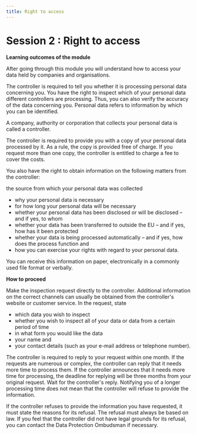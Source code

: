 ```yaml
---
title: Right to access
---
```

# Session 2 : Right to access

**Learning outcomes of the module**

After going through this module you will understand how to access your data held by companies and organisations.

The controller is required to tell you whether it is processing personal data concerning you.
You have the right to inspect which of your personal data different controllers are processing.  Thus, you can also verify the accuracy of the data concerning you.
Personal data refers to information by which you can be identified.

A company, authority or corporation that collects your personal data is called a controller.

The controller is required to provide you with a copy of your personal data processed by it. As a rule, the copy is provided free of charge. If you request more than one copy, the controller is entitled to charge a fee to cover the costs.

You also have the right to obtain information on the following matters from the controller:

the source from which your personal data was collected

- why your personal data is necessary
- for how long your personal data will be necessary
- whether your personal data has been disclosed or will be disclosed – and if yes, to whom
- whether your data has been transferred to outside the EU – and if yes, how has it been protected
- whether your data is being processed automatically – and if yes, how does the process function and
- how you can exercise your rights with regard to your personal data.

You can receive this information on paper, electronically in a commonly used file format or verbally.

**How to proceed**

Make the inspection request directly to the controller. Additional information on the correct channels can usually be obtained from the controller's website or customer service.
In the request, state
- which data you wish to inspect
- whether you wish to inspect all of your data or data from a certain period of time
- in what form you would like the data
- your name and
- your contact details (such as your e-mail address or telephone number).

The controller is required to reply to your request within one month. If the requests are numerous or complex, the controller can reply that it needs more time to process them. If the controller announces that it needs more time for processing, the deadline for replying will be three months from your original request. Wait for the controller's reply. Notifying you of a longer processing time does not mean that the controller will refuse to provide the information.

If the controller refuses to provide the information you have requested, it must state the reasons for its refusal. The refusal must always be based on law. If you feel that the controller did not have legal grounds for its refusal, you can contact the Data Protection Ombudsman if necessary.
